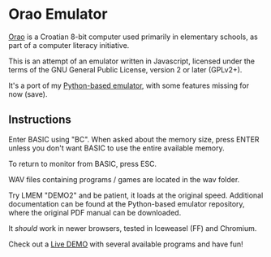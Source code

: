 Orao Emulator
============

[Orao](https://en.wikipedia.org/wiki/Orao_%28computer%29) is a Croatian 8-bit
computer used primarily in elementary schools, as part of a computer literacy
initiative.

This is an attempt of an emulator written in Javascript, licensed under the
terms of the GNU General Public License, version 2 or later (GPLv2+). 

It's a port of my [Python-based emulator](https://github.com/hrvach/OraoPy),
with some features missing for now (save). 

Instructions
-------------

Enter BASIC using "BC". When asked about the memory size, press ENTER unless
you don't want BASIC to use the entire available memory. 

To return to monitor from BASIC, press ESC.

WAV files containing programs / games are located in the wav folder.

Try LMEM "DEMO2" and be patient, it loads at the original speed. Additional
documentation can be found at the Python-based emulator repository, where the
original PDF manual can be downloaded.

It *should* work in newer browsers, tested in Iceweasel (FF) and Chromium.

Check out a [Live DEMO](http://blog.hrvoje.org/blog/2015/12/03/the-eagle-has-landed/)
with several available programs and have fun!
